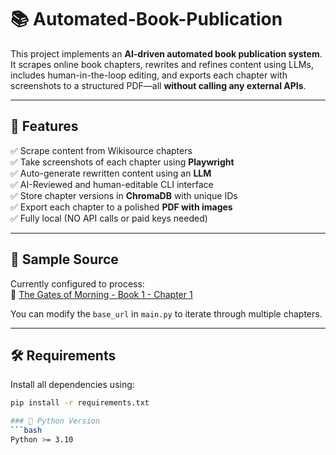 # 📚 Automated-Book-Publication

This project implements an **AI-driven automated book publication system**. It scrapes online book chapters, rewrites and refines content using LLMs, includes human-in-the-loop editing, and exports each chapter with screenshots to a structured PDF—all **without calling any external APIs**.

---

## 🚀 Features

✅ Scrape content from Wikisource chapters  
✅ Take screenshots of each chapter using **Playwright**  
✅ Auto-generate rewritten content using an **LLM**  
✅ AI-Reviewed and human-editable CLI interface  
✅ Store chapter versions in **ChromaDB** with unique IDs  
✅ Export each chapter to a polished **PDF with images**  
✅ Fully local (NO API calls or paid keys needed)  

---

## 📂 Sample Source

Currently configured to process:  
📘 [The Gates of Morning - Book 1 - Chapter 1](https://en.wikisource.org/wiki/The_Gates_of_Morning/Book_1/Chapter_1)

You can modify the `base_url` in `main.py` to iterate through multiple chapters.

---

## 🛠️ Requirements
Install all dependencies using:
```bash
pip install -r requirements.txt

### 🐍 Python Version
```bash
Python >= 3.10
